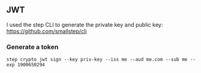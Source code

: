 ## JWT

I used the step CLI to generate the private key and public key: https://github.com/smallstep/cli


### Generate a token

```
step crypto jwt sign --key priv-key --iss me --aud me.com --sub me --exp 1900650294
```


